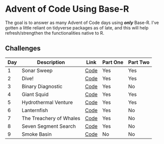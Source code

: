 # Advent of Code Using Base-R

The goal is to answer as many Advent of Code days using ***only*** Base-R. I've gotten a little reliant on tidyverse packages as of late, and this will help refresh/strengthen 
the functionalities native to R. 

## Challenges


| Day | Description | Link | Part One | Part Two
| --- | --- | --- | --- | ---
| 1 | Sonar Sweep | [Code](https://github.com/basilkhuder/Advent_of_Code_2021/blob/main/day1.R) | Yes | Yes
| 2 | Dive! | [Code](https://github.com/basilkhuder/Advent_of_Code_2021/blob/main/day2.R) | Yes | Yes
| 3 | Binary Diagnostic | [Code](https://github.com/basilkhuder/Advent_of_Code_2021/blob/main/day3.R) | Yes | No
| 4 | Giant Squid  | [Code](https://github.com/basilkhuder/Advent_of_Code_2021/blob/main/day4.R) | Yes | Yes
| 5 | Hydrothermal Venture  | [Code](https://github.com/basilkhuder/Advent_of_Code_2021/blob/main/day5.R) | Yes | Yes
| 6 | Lanternfish  | [Code](https://github.com/basilkhuder/Advent_of_Code_2021/blob/main/day6.R) | Yes | No 
| 7 | The Treachery of Whales  | [Code](https://github.com/basilkhuder/Advent_of_Code_2021/blob/main/day7.R) | Yes | No
| 8 | Seven Segment Search | [Code](https://github.com/basilkhuder/Advent_of_Code_2021/blob/main/day8.R) | Yes | No
| 9 | Smoke Basin | [Code](https://github.com/basilkhuder/Advent_of_Code_2021/blob/main/day9.R) | No | No

